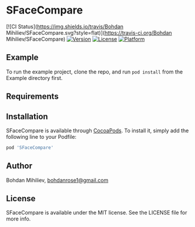 # SFaceCompare

[![CI Status](https://img.shields.io/travis/Bohdan Mihiliev/SFaceCompare.svg?style=flat)](https://travis-ci.org/Bohdan Mihiliev/SFaceCompare)
[![Version](https://img.shields.io/cocoapods/v/SFaceCompare.svg?style=flat)](https://cocoapods.org/pods/SFaceCompare)
[![License](https://img.shields.io/cocoapods/l/SFaceCompare.svg?style=flat)](https://cocoapods.org/pods/SFaceCompare)
[![Platform](https://img.shields.io/cocoapods/p/SFaceCompare.svg?style=flat)](https://cocoapods.org/pods/SFaceCompare)

## Example

To run the example project, clone the repo, and run `pod install` from the Example directory first.

## Requirements

## Installation

SFaceCompare is available through [CocoaPods](https://cocoapods.org). To install
it, simply add the following line to your Podfile:

```ruby
pod 'SFaceCompare'
```

## Author

Bohdan Mihiliev, bohdanrose1@gmail.com

## License

SFaceCompare is available under the MIT license. See the LICENSE file for more info.
